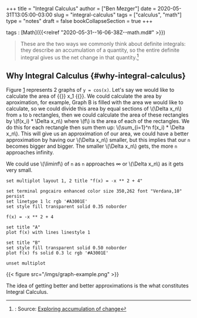 +++
title = "Integral Calculus"
author = ["Ben Mezger"]
date = 2020-05-31T13:05:00-03:00
slug = "integral-calculus"
tags = ["calculus", "math"]
type = "notes"
draft = false
bookCollapseSection = true
+++

tags
: [Math]({{<relref "2020-05-31--16-06-38Z--math.md#" >}})

> These are the two ways we commonly think about definite integrals: they describe
> an accumulation of a quantity, so the entire definite integral gives us the net
> change in that quantity.[^fn:1]


## Why Integral Calculus {#why-integral-calculus}

Figure [1](#org855a68d) represents 2 graphs of `y = cos(x)`. Let's say we would
like to calculate the area of {{<katex>}} x\_1 {{</katex>}}. We could calculate
the area by aproximation, for example, Graph B is filled with the area we would
like to calculate, so we could divide this area by equal sections of
\\(\Delta x\_n\\) from `a` to `b` rectangles, then we could calculate the area of
these rectangles by \\(f(x\_i) \* \Delta x\_n\\) where \\(f\\) is the area of each of
the rectangles. We do this for each rectangle then sum them up: \\(\sum\_{i=1}^n f(x\_i) \*
\Delta x\_n\\). This will give us an approximation of our area, we could have a
better approximation by having our \\(\Delta x\_n\\) smaller, but this implies that
our `n` becomes bigger and bigger. The smaller \\(\Delta x\_n\\) gets, the more `n`
approaches infinity.

We could use \\(\liminf\\) of `n` as `n` approaches &infin; or \\(\Delta x\_n\\) as it
gets very small.

```gnuplot
set multiplot layout 1, 2 title "f(x) = -x ** 2 + 4"

set terminal pngcairo enhanced color size 350,262 font "Verdana,10" persist
set linetype 1 lc rgb '#A3001E'
set style fill transparent solid 0.35 noborder

f(x) = -x ** 2 + 4

set title "A"
plot f(x) with lines linestyle 1

set title "B"
set style fill transparent solid 0.50 noborder
plot f(x) fs solid 0.3 lc rgb '#A3001E'

unset multiplot
```

<a id="org855a68d"></a>

{{< figure src="/imgs/graph-example.png" >}}

The idea of getting better and better approximations is the what constitutes
Integral Calculus.

[^fn:1]: : Source: [Exploring accumulation of change](https://www.khanacademy.org/math/integral-calculus/ic-integration/ic-integral-calc-intro/a/accumulation-and-net-change-in-context)